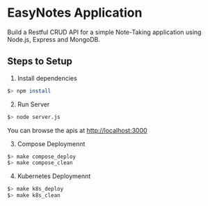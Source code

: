 # EasyNotes Application

Build a Restful CRUD API for a simple Note-Taking application using Node.js, Express and MongoDB.

## Steps to Setup

1. Install dependencies

```bash
$> npm install
```

2. Run Server

```bash
$> node server.js
```

You can browse the apis at <http://localhost:3000>

3. Compose Deploymennt

```bash
$> make compose_deploy
$> make compose_clean
```

4. Kubernetes Deploymennt

```bash
$> make k8s_deploy
$> make k8s_clean
```
